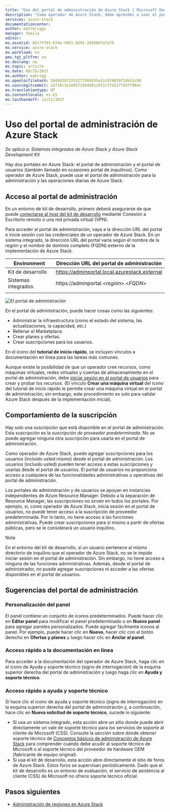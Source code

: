 ```yaml
---
title: "Uso del portal de administración de Azure Stack | Microsoft Docs"
description: "Como operador de Azure Stack, debe aprender a usar el portal de administración."
services: azure-stack
documentationcenter: 
author: mattbriggs
manager: femila
editor: 
ms.assetid: 02c7ff03-874e-4951-b591-28166b7a7a79
ms.service: azure-stack
ms.workload: na
pms.tgt_pltfrm: na
ms.devlang: na
ms.topic: article
ms.date: 09/25/2017
ms.author: mabrigg
ms.openlocfilehash: 34d9d207225327758d535a11c870019f3db31cb0
ms.sourcegitcommit: a5f16c1e2e0573204581c072cf7d237745ff98dc
ms.translationtype: HT
ms.contentlocale: es-ES
ms.lasthandoff: 12/11/2017
---
```

# <a name="using-the-administrator-portal-in-azure-stack"></a>Uso del portal de administración de Azure Stack

*Se aplica a: Sistemas integrados de Azure Stack y Azure Stack Development Kit*

Hay dos portales en Azure Stack: el portal de administración y el portal de usuarios (también llamado en ocasiones portal de *inquilinos*). Como operador de Azure Stack, puede usar el portal de administración para la administración y las operaciones diarias de Azure Stack. 

## <a name="access-the-administrator-portal"></a>Acceso al portal de administración

En un entorno de kit de desarrollo, primero deberá asegurarse de que puede [conectarse al host del kit de desarrollo](azure-stack-connect-azure-stack.md) mediante Conexión a Escritorio remoto o una red privada virtual (VPN).

Para acceder al portal de administración, vaya a la dirección URL del portal e inicie sesión con las credenciales de un operador de Azure Stack. En un sistema integrado, la dirección URL del portal varía según el nombre de la región y el nombre de dominio completo (FQDN) externo de la implementación de Azure Stack.

| Environment | Dirección URL del portal de administración |   
| -- | -- | 
| Kit de desarrollo| https://adminportal.local.azurestack.external  |
| Sistemas integrados | https://adminportal.&lt;*región*&gt;.&lt;*FQDN*&gt; | 
| | |

 ![El portal de administración](media/azure-stack-manage-portals/image1.png)

En el portal de administración, puede hacer cosas como las siguientes:

* Administrar la infraestructura (como el estado del sistema, las actualizaciones, la capacidad, etc.)
* Rellenar el Marketplace.
* Crear planes y ofertas.
* Crear suscripciones para los usuarios.

En el icono del **tutorial de inicio rápido**, se incluyen vínculos a documentación en línea para las tareas más comunes.
 
Aunque existe la posibilidad de que un operador cree recursos, como máquinas virtuales, redes virtuales y cuentas de almacenamiento en el portal de administración, debe [iniciar sesión en el portal de usuarios](user/azure-stack-use-portal.md) para crear y probar los recursos. (El vínculo **Crear una máquina virtual** del icono del tutorial de inicio rápido le permite crear una máquina virtual en el portal de administración; sin embargo, este procedimiento es solo para validar Azure Stack después de la implementación inicial).

## <a name="subscription-behavior"></a>Comportamiento de la suscripción
 
Hay solo una suscripción que está disponible en el portal de administración. Esta suscripción es la *suscripción de proveedor predeterminada*. No se puede agregar ninguna otra suscripción para usarla en el portal de administración.

Como operador de Azure Stack, puede agregar suscripciones para los usuarios (incluido usted mismo) desde el portal de administración. Los usuarios (incluido usted) pueden tener acceso a estas suscripciones y usarlas desde el portal de usuarios. El portal de usuarios no proporciona acceso a cualquiera de las funcionalidades administrativas u operativas del portal de administración.

Los portales de administración y de usuarios se apoyan en instancias independientes de Azure Resource Manager. Debido a la separación de Resource Manager, las suscripciones no sirven en todos los portales. Por ejemplo, si, como operador de Azure Stack, inicia sesión en el portal de usuarios, no puede tener acceso a la suscripción de proveedor predeterminada. Por lo tanto, no tiene acceso a las funciones administrativas. Puede crear suscripciones para sí mismo a partir de ofertas públicas, pero se le considerará un usuario inquilino.

  >[!NOTE]
  En el entorno del kit de desarrollo, si un usuario pertenece al mismo directorio de inquilino que el operador de Azure Stack, no se le impide iniciar sesión en el portal de administración. Sin embargo, no tiene acceso a ninguna de las funciones administrativas. Además, desde el portal de administrador, no puede agregar suscripciones ni acceder a las ofertas disponibles en el portal de usuarios.

## <a name="administrator-portal-tips"></a>Sugerencias del portal de administración

### <a name="customize-the-dashboard"></a>Personalización del panel

El panel contiene un conjunto de iconos predeterminados. Puede hacer clic en **Editar panel** para modificar el panel predeterminado o en **Nuevo panel** para agregar paneles personalizados. Puede agregar fácilmente iconos al panel. Por ejemplo, puede hacer clic en **Nuevo**, hacer clic con el botón derecho en **Ofertas y planes** y luego hacer clic en **Anclar al panel**.

### <a name="quick-access-to-online-documentation"></a>Acceso rápido a la documentación en línea

Para acceder a la documentación del operador de Azure Stack, haga clic en el icono de Ayuda y soporte técnico (signo de interrogación) de la esquina superior derecha del portal de administración y luego haga clic en **Ayuda y soporte técnico**.

### <a name="quick-access-to-help-and-support"></a>Acceso rápido a ayuda y soporte técnico

Si hace clic el icono de ayuda y soporte técnico (signo de interrogación) en la esquina superior derecha del portal de administración y, a continuación, hace clic en **Nueva solicitud de soporte técnico**, sucede lo siguiente:

- Si usa un sistema integrado, esta acción abre un sitio donde puede abrir directamente un vale de soporte técnico para los servicios de soporte al cliente de Microsoft (CSS). Consulte la sección sobre dónde obtener soporte técnico de [Conceptos básicos de administración de Azure Stack](azure-stack-manage-basics.md) para comprender cuándo debe acudir al soporte técnico de Microsoft o al soporte técnico del proveedor de hardware OEM (fabricante de equipo original).
- Si usa el kit de desarrollo, esta acción abre directamente el sitio de foros de Azure Stack. Estos foros se supervisan periódicamente. Dado que el kit de desarrollo es un entorno de evaluación, el servicio de asistencia al cliente (CSS) de Microsoft no ofrece soporte técnico oficial.

## <a name="next-steps"></a>Pasos siguientes

- [Administración de regiones en Azure Stack](azure-stack-region-management.md)
